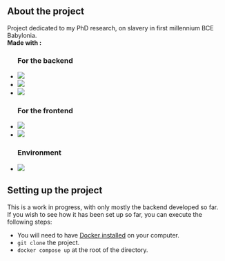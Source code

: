 <h2>About the project</h2>
Project dedicated to my PhD research, on slavery in first millennium BCE Babylonia.
<br><b>Made with :</b> 
<ul>
  <h3>For the backend</h3>
  <li><img src="https://img.shields.io/badge/Node%20js-339933?style=for-the-badge&logo=nodedotjs&logoColor=white"></li> 
  <li><img src="https://img.shields.io/badge/Express%20js-000000?style=for-the-badge&logo=express&logoColor=white"></li> 
  <li><img src="https://img.shields.io/badge/Sequelize-52B0E7?style=for-the-badge&logo=Sequelize&logoColor=white"></li>
  <h3>For the frontend</h3>
  <li><img src="https://img.shields.io/badge/Vue%20js-35495E?style=for-the-badge&logo=vuedotjs&logoColor=4FC08D"></li> 
  <li><img src="https://img.shields.io/badge/Tailwind_CSS-38B2AC?style=for-the-badge&logo=tailwind-css&logoColor=white"></li>
  <h3>Environment</h3>
  <li><img src="https://img.shields.io/badge/Docker-2CA5E0?style=for-the-badge&logo=docker&logoColor=white"></li>
</ul>

<h2>Setting up the project</h2>
This is a work in progress, with only mostly the backend developed so far. 
<br>If you wish to see how it has been set up so far, you can execute the following steps:
<ul>
  <li>You will need to have <a href='https://docs.docker.com/get-docker/'>Docker installed</a> on your computer.</li>
  <li><code>git clone</code> the project.</li>
  <li><code>docker compose up</code> at the root of the directory.</li>
</ul>
